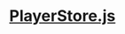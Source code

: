 

<!-- Start www/mocks/PlayerStore.js -->

# [PlayerStore.js](PlayerStore.js)

<!-- End www/mocks/PlayerStore.js -->

